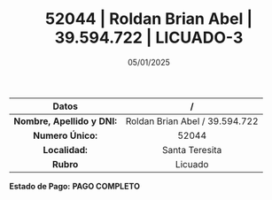 ﻿---
title: 52044 | Roldan Brian Abel | 39.594.722 | LICUADO-3
date: 05/01/2025
draft: false
tags: ['santa-teresita', 'titular', 'licuado']
---

|          **Datos**          |  /  |
|:---------------------------:|:---:|
| **Nombre, Apellido y DNI:** | Roldan Brian Abel / 39.594.722 |
|      **Numero Único:**      | 52044 |
|        **Localidad:**       | Santa Teresita |
|          **Rubro**          | Licuado |

**Estado de Pago:** **PAGO COMPLETO**
